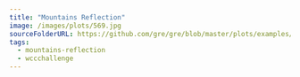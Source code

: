 ```yaml
---
title: "Mountains Reflection"
image: /images/plots/569.jpg
sourceFolderURL: https://github.com/gre/gre/blob/master/plots/examples/566/index.mjs
tags:
  - mountains-reflection
  - wccchallenge
---
```

